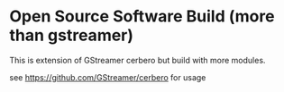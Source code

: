 #  Open Source Software Build (more than gstreamer)
 
This is extension of GStreamer cerbero but build with more modules.

see https://github.com/GStreamer/cerbero for usage

